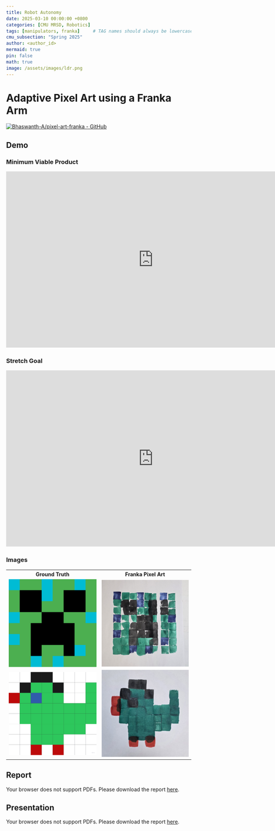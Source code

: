 ```yaml
---
title: Robot Autonomy
date: 2025-03-10 00:00:00 +0800
categories: [CMU MRSD, Robotics]
tags: [manipulators, franka]     # TAG names should always be lowercase
cmu_subsection: "Spring 2025"
author: <author_id>
mermaid: true
pin: false
math: true
image: /assets/images/ldr.png
---
```


# Adaptive Pixel Art using a Franka Arm

[![Bhaswanth-A/pixel-art-franka - GitHub](https://gh-card.dev/repos/Bhaswanth-A/pixel-art-franka.svg)](https://github.com/Bhaswanth-A/pixel-art-franka)

## Demo 


### Minimum Viable Product

<iframe width="800" height="480" src="https://youtube.com/embed/wZlAUh_BpwA" frameborder="0" allowfullscreen></iframe>

### Stretch Goal

<iframe width="800" height="480" src="https://youtube.com/embed/lj-XEfnKgOc" frameborder="0" allowfullscreen></iframe>


### Images

<table>
  <tr>
    <th style="text-align:center">Ground Truth</th>
    <th style="text-align:center">Franka Pixel Art</th>
  </tr>
  <tr>
    <td><img src="/assets/images/Robot_Autonomy/creeper.png" width="300"/></td>
    <td><img src="/assets/images/Robot_Autonomy/MVP_Creeper.png" width="300"/></td>
  </tr>
  <tr>
    <td><img src="/assets/images/Robot_Autonomy/parrot.png" width="300"/></td>
    <td><img src="/assets/images/Robot_Autonomy/Final_Parrot.jpg" width="300"/></td>
  </tr>
</table>

## Report

<object data="/assets/pdfs/autonomy/16662_project_mvp.pdf" width="100%" height="800" type="application/pdf">
    <p>Your browser does not support PDFs. Please download the report <a href="/assets/pdfs/autonomy/16662_project_mvp.pdf">here</a>.</p>
</object>

## Presentation

<object data="/assets/pdfs/autonomy/16662-CopyPasta.pdf" width="100%" height="800" type="application/pdf">
    <p>Your browser does not support PDFs. Please download the report <a href="/assets/pdfs/autonomy/16662-CopyPasta.pdf">here</a>.</p>
</object>